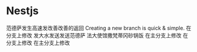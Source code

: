 # Nestjs
范德萨发生高速发改善改善的返回
Creating a new branch is quick & simple.
在分支上修改
发大水发送发送范德萨
法大使馆撒梵蒂冈砂锅饭
在主分支上修改
在分支上修改
在主分支上修改


